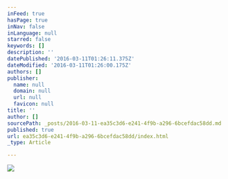 ```yaml
---
inFeed: true
hasPage: true
inNav: false
inLanguage: null
starred: false
keywords: []
description: ''
datePublished: '2016-03-11T01:26:11.375Z'
dateModified: '2016-03-11T01:26:00.175Z'
authors: []
publisher:
  name: null
  domain: null
  url: null
  favicon: null
title: ''
author: []
sourcePath: _posts/2016-03-11-ea35c3d6-e241-4f9b-a296-6bcefdac58dd.md
published: true
url: ea35c3d6-e241-4f9b-a296-6bcefdac58dd/index.html
_type: Article

---
```

![](https://the-grid-user-content.s3-us-west-2.amazonaws.com/28ae483e-ebe5-4022-a0a4-74e7f1f956ef.jpg)